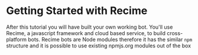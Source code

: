 # Getting Started with Recime

After this tutorial you will have built your own working bot. You'll use Recime, a javascript framework and cloud based service, to build cross-platform bots. Recime bots are Node modules therefore it has the similar `npm` structure and it is possible to use existing npmjs.org modules out of the box



